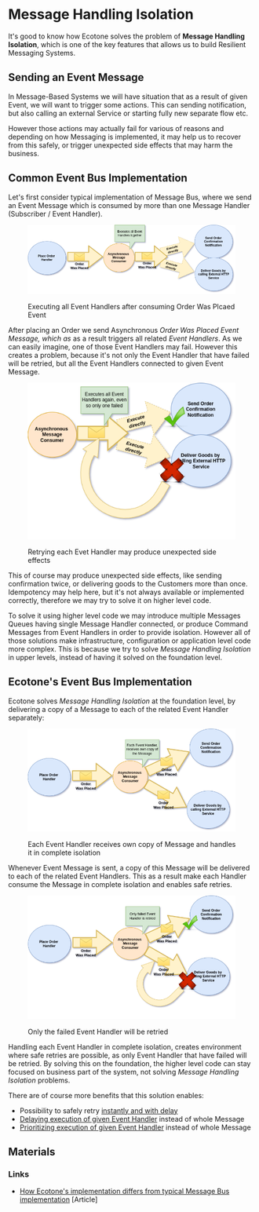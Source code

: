 # Message Handling Isolation

It's good to know how Ecotone solves the problem of **Message Handling Isolation**, which is one of the key features that allows us to build Resilient Messaging Systems.

## Sending an Event Message

In Message-Based Systems we will have situation that as a result of given Event, we will want to trigger some actions. This can sending notification, but also calling an external Service or starting fully new separate flow etc.

However those actions may actually fail for various of reasons and depending on how Messaging is implemented, it may help us to recover from this safely, or trigger unexpected side effects that may harm the business.

## Common Event Bus Implementation

Let's first consider typical implementation of Message Bus, where we send an Event Message which is consumed by more than one Message Handler (Subscriber / Event Handler).

<figure><img src="../../.gitbook/assets/reactive-systems.01 (1).png" alt=""><figcaption><p>Executing all Event Handlers after consuming Order Was Plcaed Event</p></figcaption></figure>

After placing an Order we send Asynchronous _Order Was Placed Event Message, which as_ as a result triggers all related _Event Handlers_. As we can easily imagine, one of those Event Handlers may fail. However this creates a problem, because it's not only the Event Handler that have failed will be retried, but all the Event Handlers connected to given Event Message.

<figure><img src="../../.gitbook/assets/reactive-systems.02.png" alt=""><figcaption><p>Retrying each Evet Handler may produce unexpected side effects</p></figcaption></figure>

This of course may produce unexpected side effects, like sending confirmation twice, or delivering goods to the Customers more than once. Idempotency may help here, but it's not always available or implemented correctly, therefore we may try to solve it on higher level code.

To solve it using higher level code we may introduce multiple Messages Queues having single Message Handler connected, or produce Command Messages from Event Handlers in order to provide isolation. However all of those solutions make infrastructure, configuration or application level code more complex. This is because we try to solve _Message Handling Isolation_ in upper levels, instead of having it solved on the foundation level.&#x20;

## Ecotone's Event Bus Implementation

Ecotone solves _Message Handling Isolation_ at the foundation level, by delivering a copy of a Message to each of the related Event Handler separately:

<figure><img src="../../.gitbook/assets/reactive-systems.03.png" alt=""><figcaption><p>Each Event Handler receives own copy of Message and handles it in complete isolation</p></figcaption></figure>

Whenever Event Message is sent, a copy of this Message will be delivered to each of the related Event Handlers. This as a result make each Handler consume the Message in complete isolation and enables safe retries.

&#x20;

<figure><img src="../../.gitbook/assets/reactive-systems.04.png" alt=""><figcaption><p>Only the failed Event Handler will be retried</p></figcaption></figure>

Handling each Event Handler in complete isolation, creates environment where safe retries are possible, as only Event Handler that have failed will be retried. By solving this on the foundation, the higher level code can stay focused on business part of the system, not solving _Message Handling Isolation_ problems.&#x20;

There are of course more benefits that this solution enables:

* Possibility to safely retry [instantly and with delay](resiliency/retries.md)
* [Delaying execution of given Event Handler](../asynchronous-handling/delaying-messages.md) instead of whole Message
* [Prioritizing execution of given Event Handler](../asynchronous-handling/message-priority.md) instead of whole Message

## Materials

### Links

* [How Ecotone's implementation differs from typical Message Bus implementation](https://blog.ecotone.tech/building-message-driven-framework-foundation/) \[Article]

